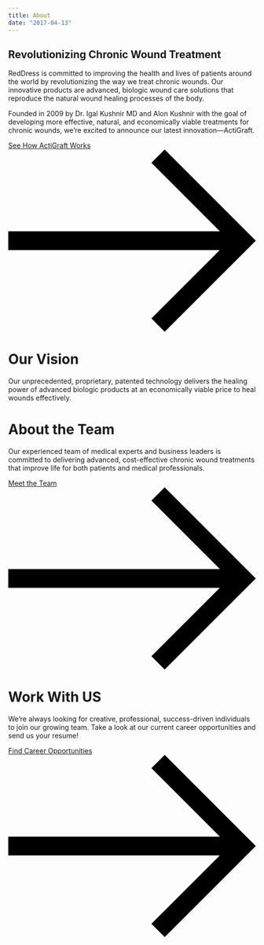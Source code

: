 ```yaml
---
title: About
date: "2017-04-13"
---
```


## Revolutionizing Chronic Wound Treatment


RedDress is committed to improving the health and lives of patients around the world by revolutionizing the way we treat chronic wounds. Our innovative products are advanced, biologic wound care solutions that reproduce the natural wound healing processes of the body.

Founded in 2009 by Dr. Igal Kushnir MD and Alon Kushnir with the goal of developing more effective, natural, and economically viable treatments for chronic wounds, we’re excited to announce our latest innovation—ActiGraft.

[See How ActiGraft Works](/technology)  <svg xmlns="http://www.w3.org/2000/svg" viewBox="0 0 26.37 19.41"><defs><style>
.cls-1{fill:none;stroke:#000;stroke-miterlimit:10;stroke-width:2px}
</style></defs><g id="Layer_2" data-name="Layer 2"><g id="Layer_1-2" data-name="Layer 1"><path class="cls-1" d="M15.96.71l9 9-9 9M24.96 9.71H0"></path></g></g></svg>

# Our Vision

Our unprecedented, proprietary, patented technology delivers the healing power of advanced biologic products at an economically viable price to heal wounds effectively.

# About the Team

Our experienced team of medical experts and business leaders is committed to delivering advanced, cost-effective chronic wound treatments that improve life for both patients and medical professionals.  

[Meet the Team](/leadership)  <svg xmlns="http://www.w3.org/2000/svg" viewBox="0 0 26.37 19.41"><defs><style>
.cls-1{fill:none;stroke:#000;stroke-miterlimit:10;stroke-width:2px}
</style></defs><g id="Layer_2" data-name="Layer 2"><g id="Layer_1-2" data-name="Layer 1"><path class="cls-1" d="M15.96.71l9 9-9 9M24.96 9.71H0"></path></g></g></svg>

# Work With US

We’re always looking for creative, professional, success-driven individuals to join our growing team. Take a look at our current career opportunities and send us your resume! 

[Find Career Opportunities](/careers)  <svg xmlns="http://www.w3.org/2000/svg" viewBox="0 0 26.37 19.41"><defs><style>
.cls-1{fill:none;stroke:#000;stroke-miterlimit:10;stroke-width:2px}
</style></defs><g id="Layer_2" data-name="Layer 2"><g id="Layer_1-2" data-name="Layer 1"><path class="cls-1" d="M15.96.71l9 9-9 9M24.96 9.71H0"></path></g></g></svg>
